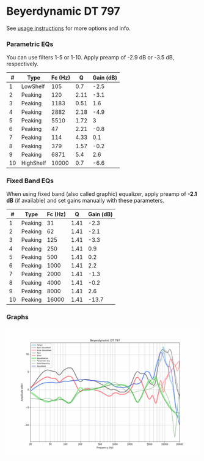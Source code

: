 # Beyerdynamic DT 797
See [usage instructions](https://github.com/jaakkopasanen/AutoEq#usage) for more options and info.

### Parametric EQs
You can use filters 1-5 or 1-10. Apply preamp of -2.9 dB or -3.5 dB, respectively.

|   # | Type      |   Fc (Hz) |    Q |   Gain (dB) |
|-----|-----------|-----------|------|-------------|
|   1 | LowShelf  |       105 | 0.7  |        -2.5 |
|   2 | Peaking   |       120 | 2.11 |        -3.1 |
|   3 | Peaking   |      1183 | 0.51 |         1.6 |
|   4 | Peaking   |      2882 | 2.18 |        -4.9 |
|   5 | Peaking   |      5510 | 1.72 |         3   |
|   6 | Peaking   |        47 | 2.21 |        -0.8 |
|   7 | Peaking   |       114 | 4.33 |         0.1 |
|   8 | Peaking   |       379 | 1.57 |        -0.2 |
|   9 | Peaking   |      6871 | 5.4  |         2.6 |
|  10 | HighShelf |     10000 | 0.7  |        -6.6 |

### Fixed Band EQs
When using fixed band (also called graphic) equalizer, apply preamp of **-2.1 dB** (if available) and set gains manually with these parameters.

|   # | Type    |   Fc (Hz) |    Q |   Gain (dB) |
|-----|---------|-----------|------|-------------|
|   1 | Peaking |        31 | 1.41 |        -2.3 |
|   2 | Peaking |        62 | 1.41 |        -2.1 |
|   3 | Peaking |       125 | 1.41 |        -3.3 |
|   4 | Peaking |       250 | 1.41 |         0.9 |
|   5 | Peaking |       500 | 1.41 |         0.2 |
|   6 | Peaking |      1000 | 1.41 |         2.2 |
|   7 | Peaking |      2000 | 1.41 |        -1.3 |
|   8 | Peaking |      4000 | 1.41 |        -0.2 |
|   9 | Peaking |      8000 | 1.41 |         2.6 |
|  10 | Peaking |     16000 | 1.41 |       -13.7 |

### Graphs
![](./Beyerdynamic%20DT%20797.png)
